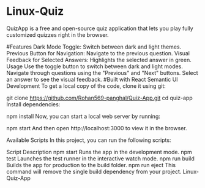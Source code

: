 # Linux-Quiz
QuizApp is a free and open-source quiz application that lets you play fully customized quizzes right in the browser.

#Features
Dark Mode Toggle: Switch between dark and light themes.
Previous Button for Navigation: Navigate to the previous question.
Visual Feedback for Selected Answers: Highlights the selected answer in green.
Usage
Use the toggle button to switch between dark and light modes.
Navigate through questions using the "Previous" and "Next" buttons.
Select an answer to see the visual feedback.
#Built with
React
Semantic UI
Development
To get a local copy of the code, clone it using git:

git clone https://github.com/Rohan569-panghal/Quiz-App.git
cd quiz-app
Install dependencies:

npm install
Now, you can start a local web server by running:

npm start
And then open http://localhost:3000 to view it in the browser.

Available Scripts
In this project, you can run the following scripts:

Script	Description
npm start	Runs the app in the development mode.
npm test	Launches the test runner in the interactive watch mode.
npm run build	Builds the app for production to the build folder.
npm run eject	This command will remove the single build dependency from your project.
Linux-Quiz-App
